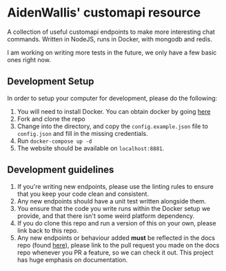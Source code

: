 # AidenWallis' customapi resource

A collection of useful customapi endpoints to make more interesting chat commands. Written in NodeJS, runs in Docker, with mongodb and redis.

I am working on writing more tests in the future, we only have a few basic ones right now.

## Development Setup

In order to setup your computer for development, please do the following:
1. You will need to install Docker. You can obtain docker by going [here](https://www.docker.com/get-started)
1. Fork and clone the repo
1. Change into the directory, and copy the `config.example.json` file to `config.json` and fill in the missing credentials.
1. Run `docker-compose up -d`
1. The website should be available on `localhost:8881`.

## Development guidelines

1. If you're writing new endpoints, please use the linting rules to ensure that you keep your code clean and consistent.
1. Any new endpoints should have a unit test written alongside them.
1. You ensure that the code you write runs within the Docker setup we provide, and that there isn't some weird platform dependency.
1. If you do clone this repo and run a version of this on your own, please link back to this repo.
1. Any new endpoints or behaviour added **must** be reflected in the docs repo (found [here](https://github.com/aidenwallis/customapi-docs)), please link to the pull request you made on the docs repo whenever you PR a feature, so we can check it out. This project has huge emphasis on documentation.
